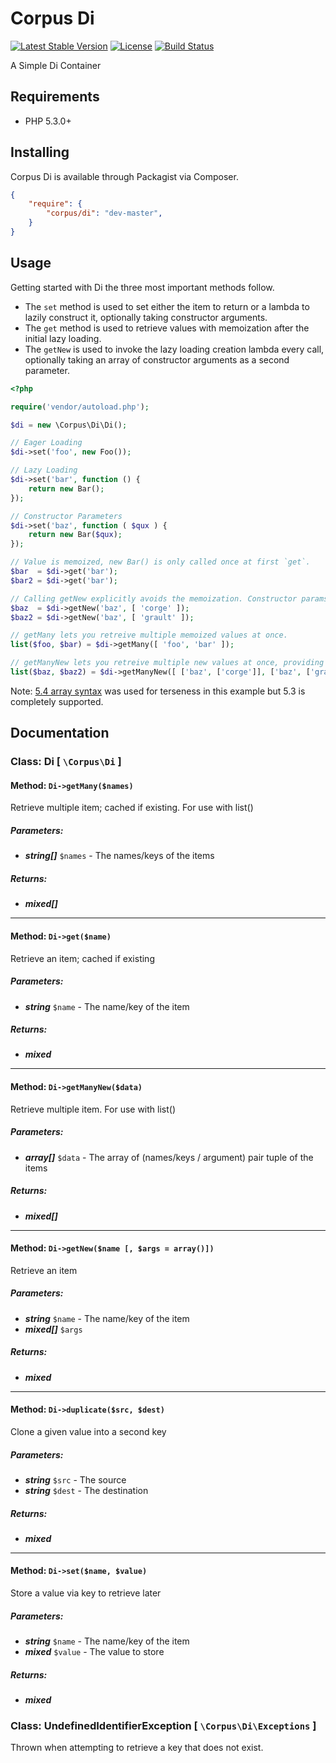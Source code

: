 # Corpus Di

[![Latest Stable Version](https://poser.pugx.org/corpus/di/v/stable.png)](https://packagist.org/packages/corpus/di)
[![License](https://poser.pugx.org/corpus/di/license.png)](https://packagist.org/packages/corpus/di)
[![Build Status](https://travis-ci.org/CorpusPHP/Di.svg?branch=master)](https://travis-ci.org/CorpusPHP/Di)

A Simple Di Container

## Requirements

- PHP 5.3.0+

## Installing

Corpus Di is available through Packagist via Composer.

```json
{
	"require": {
		"corpus/di": "dev-master",
	}
}
```

## Usage

Getting started with Di the three most important methods follow.
- The `set` method is used to set either the item to return or a lambda to lazily construct it, optionally taking constructor arguments.
- The `get` method is used to retrieve values with memoization after the initial lazy loading.
- The `getNew` is used to invoke the lazy loading creation lambda every call, optionally taking an array of constructor arguments as a second parameter.

```php
<?php

require('vendor/autoload.php');

$di = new \Corpus\Di\Di();

// Eager Loading
$di->set('foo', new Foo());

// Lazy Loading
$di->set('bar', function () {
	return new Bar();
});

// Constructor Parameters
$di->set('baz', function ( $qux ) {
	return new Bar($qux);
});

// Value is memoized, new Bar() is only called once at first `get`.
$bar  = $di->get('bar');
$bar2 = $di->get('bar');

// Calling getNew explicitly avoids the memoization. Constructor params passed as array.
$baz  = $di->getNew('baz', [ 'corge' ]);
$baz2 = $di->getNew('baz', [ 'grault' ]);

// getMany lets you retreive multiple memoized values at once.
list($foo, $bar) = $di->getMany([ 'foo', 'bar' ]);

// getManyNew lets you retreive multiple new values at once, providing for arguments.
list($baz, $baz2) = $di->getManyNew([ ['baz', ['corge']], ['baz', ['grault']] ]);


```

Note: [5.4 array syntax](http://us3.php.net/manual/en/language.types.array.php) was used for terseness in this example but 5.3 is completely supported.

## Documentation

### Class: Di \[ `\Corpus\Di` \]

#### Method: `Di->getMany($names)`

Retrieve multiple item; cached if existing. For use with list()  
  


##### Parameters:

- ***string[]*** `$names` - The names/keys of the items


##### Returns:

- ***mixed[]***


---

#### Method: `Di->get($name)`

Retrieve an item; cached if existing  
  


##### Parameters:

- ***string*** `$name` - The name/key of the item


##### Returns:

- ***mixed***


---

#### Method: `Di->getManyNew($data)`

Retrieve multiple item. For use with list()  
  


##### Parameters:

- ***array[]*** `$data` - The array of (names/keys / argument) pair tuple of the items


##### Returns:

- ***mixed[]***


---

#### Method: `Di->getNew($name [, $args = array()])`

Retrieve an item  
  


##### Parameters:

- ***string*** `$name` - The name/key of the item
- ***mixed[]*** `$args`


##### Returns:

- ***mixed***


---

#### Method: `Di->duplicate($src, $dest)`

Clone a given value into a second key  
  


##### Parameters:

- ***string*** `$src` - The source
- ***string*** `$dest` - The destination


##### Returns:

- ***mixed***


---

#### Method: `Di->set($name, $value)`

Store a value via key to retrieve later  
  


##### Parameters:

- ***string*** `$name` - The name/key of the item
- ***mixed*** `$value` - The value to store


##### Returns:

- ***mixed***


### Class: UndefinedIdentifierException \[ `\Corpus\Di\Exceptions` \]

Thrown when attempting to retrieve a key that does not exist.

